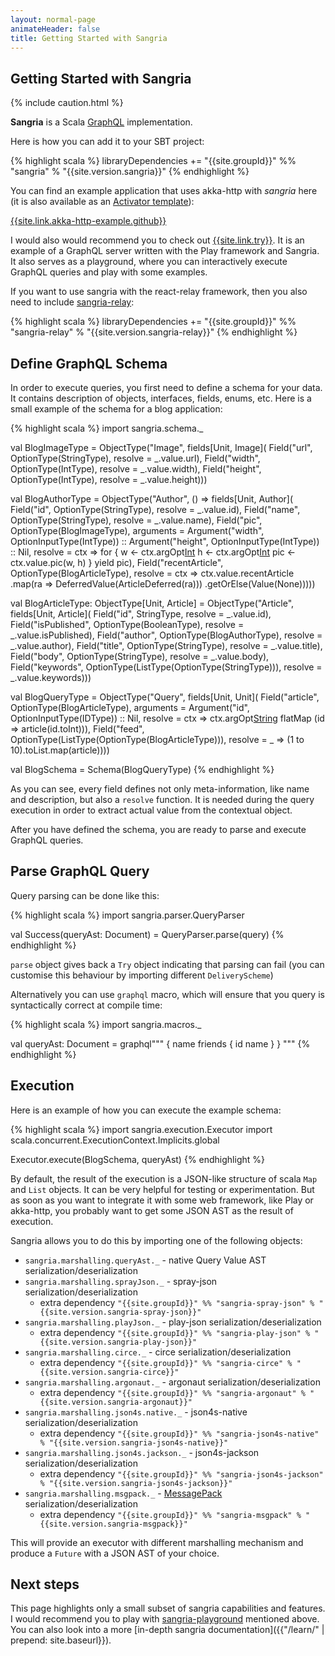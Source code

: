 ```yaml
---
layout: normal-page
animateHeader: false
title: Getting Started with Sangria
---
```


## Getting Started with Sangria

{% include caution.html %}

**Sangria** is a Scala [GraphQL]({{site.link.graphql}}) implementation.

Here is how you can add it to your SBT project:

{% highlight scala %}
libraryDependencies += "{{site.groupId}}" %% "sangria" % "{{site.version.sangria}}"
{% endhighlight %}

You can find an example application that uses akka-http with _sangria_ here (it is also available as an [Activator template]({{site.link.akka-http-example.activator}})):

[{{site.link.akka-http-example.github}}]({{site.link.akka-http-example.github}})

I would also would recommend you to check out [{{site.link.try}}]({{site.link.try}}).
It is an example of a GraphQL server written with the Play framework and Sangria. It also serves as a playground,
where you can interactively execute GraphQL queries and play with some examples.

If you want to use sangria with the react-relay framework, then you also need to include [sangria-relay]({{site.link.repo.sangria-relay}}):

{% highlight scala %}
libraryDependencies += "{{site.groupId}}" %% "sangria-relay" % "{{site.version.sangria-relay}}"
{% endhighlight %}

## Define GraphQL Schema

In order to execute queries, you first need to define a schema for your data. It contains description of objects, interfaces, fields, enums, etc.
Here is a small example of the schema for a blog application:

{% highlight scala %}
import sangria.schema._

val BlogImageType = ObjectType("Image", fields[Unit, Image](
  Field("url", OptionType(StringType), resolve = _.value.url),
  Field("width", OptionType(IntType), resolve = _.value.width),
  Field("height", OptionType(IntType), resolve = _.value.height)))

val BlogAuthorType = ObjectType("Author", () => fields[Unit, Author](
  Field("id", OptionType(StringType), resolve = _.value.id),
  Field("name", OptionType(StringType), resolve = _.value.name),
  Field("pic", OptionType(BlogImageType),
    arguments =
      Argument("width", OptionInputType(IntType)) ::
      Argument("height", OptionInputType(IntType)) ::
      Nil,
    resolve = ctx =>
      for {
        w <- ctx.argOpt[Int]("width")
        h <- ctx.argOpt[Int]("height")
        pic <- ctx.value.pic(w, h)
      } yield pic),
  Field("recentArticle", OptionType(BlogArticleType),
    resolve = ctx =>
      ctx.value.recentArticle
        .map(ra => DeferredValue(ArticleDeferred(ra)))
        .getOrElse(Value(None)))))

val BlogArticleType: ObjectType[Unit, Article] =
  ObjectType("Article", fields[Unit, Article](
    Field("id", StringType, resolve = _.value.id),
    Field("isPublished", OptionType(BooleanType), resolve = _.value.isPublished),
    Field("author", OptionType(BlogAuthorType), resolve = _.value.author),
    Field("title", OptionType(StringType), resolve = _.value.title),
    Field("body", OptionType(StringType), resolve = _.value.body),
    Field("keywords", OptionType(ListType(OptionType(StringType))),
      resolve = _.value.keywords)))

val BlogQueryType = ObjectType("Query", fields[Unit, Unit](
  Field("article", OptionType(BlogArticleType),
    arguments = Argument("id", OptionInputType(IDType)) :: Nil,
    resolve = ctx => ctx.argOpt[String]("id") flatMap (id => article(id.toInt))),
  Field("feed", OptionType(ListType(OptionType(BlogArticleType))),
    resolve = _ => (1 to 10).toList.map(article))))

val BlogSchema = Schema(BlogQueryType)
{% endhighlight %}

As you can see, every field defines not only meta-information, like name and description, but also a `resolve` function.
It is needed during the query execution in order to extract actual value from the contextual object.

After you have defined the schema, you are ready to parse and execute GraphQL queries.

## Parse GraphQL Query

Query parsing can be done like this:

{% highlight scala %}
import sangria.parser.QueryParser

val Success(queryAst: Document) = QueryParser.parse(query)
{% endhighlight %}

`parse` object gives back a `Try` object indicating that parsing can fail (you can customise this behaviour by importing different `DeliveryScheme`)

Alternatively you can use `graphql` macro, which will ensure that you query is syntactically correct at compile time:

{% highlight scala %}
import sangria.macros._

val queryAst: Document =
  graphql"""
    {
      name
      friends {
        id
        name
      }
    }
  """
{% endhighlight %}

## Execution

Here is an example of how you can execute the example schema:

{% highlight scala %}
import sangria.execution.Executor
import scala.concurrent.ExecutionContext.Implicits.global

Executor.execute(BlogSchema, queryAst)
{% endhighlight %}

By default, the result of the execution is a JSON-like structure of scala `Map` and `List` objects. It can be very helpful for testing or experimentation.
But as soon as you want to integrate it with some web framework, like Play or akka-http, you probably want to get some JSON AST as the result of execution.

Sangria allows you to do this by importing one of the following objects:

* `sangria.marshalling.queryAst._` - native Query Value AST serialization/deserialization
* `sangria.marshalling.sprayJson._` - spray-json serialization/deserialization 
  * extra dependency `"{{site.groupId}}" %% "sangria-spray-json" % "{{site.version.sangria-spray-json}}"`
* `sangria.marshalling.playJson._` - play-json serialization/deserialization 
  * extra dependency `"{{site.groupId}}" %% "sangria-play-json" % "{{site.version.sangria-play-json}}"`
* `sangria.marshalling.circe._` - circe serialization/deserialization 
  * extra dependency `"{{site.groupId}}" %% "sangria-circe" % "{{site.version.sangria-circe}}"`
* `sangria.marshalling.argonaut._` - argonaut serialization/deserialization 
  * extra dependency `"{{site.groupId}}" %% "sangria-argonaut" % "{{site.version.sangria-argonaut}}"`
* `sangria.marshalling.json4s.native._` - json4s-native serialization/deserialization 
  * extra dependency `"{{site.groupId}}" %% "sangria-json4s-native" % "{{site.version.sangria-json4s-native}}"`
* `sangria.marshalling.json4s.jackson._` - json4s-jackson serialization/deserialization
  * extra dependency `"{{site.groupId}}" %% "sangria-json4s-jackson" % "{{site.version.sangria-json4s-jackson}}"`  
* `sangria.marshalling.msgpack._` - [MessagePack](http://msgpack.org/) serialization/deserialization
  * extra dependency `"{{site.groupId}}" %% "sangria-msgpack" % "{{site.version.sangria-msgpack}}"`  

This will provide an executor with different marshalling mechanism and produce a `Future` with a JSON AST of your choice.

## Next steps

This page highlights only a small subset of sangria capabilities and features. I would recommend you to play with [sangria-playground]({{site.link.try}}) mentioned above. You can also look
into a more [in-depth sangria documentation]({{"/learn/" | prepend: site.baseurl}}).